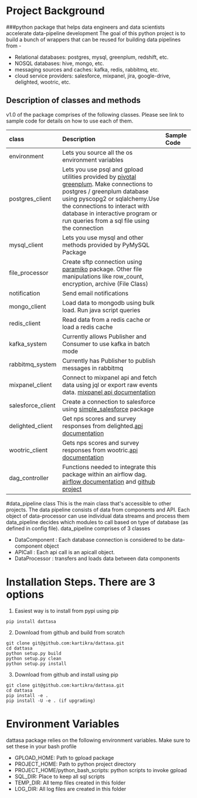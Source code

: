 # Project Background
###python package that helps data engineers and data scientists accelerate data-pipeline development 
The goal of this python project is to build a bunch of wrappers that
can be reused for building data pipelines from -
- Relational databases: postgres, mysql, greenplum, redshift, etc.
- NOSQL databases: hive, mongo, etc.
- messaging sources and caches: kafka, redis, rabbitmq, etc.
- cloud service providers: salesforce, mixpanel, jira, google-drive, delighted, wootric, etc.


## Description of classes and methods
v1.0 of the package comprises of the following classes. Please see link to sample code for details on how to use each of them.

|class|  Description  | Sample Code |
|:--------|:-----------------|:---------|
environment| Lets you source all the os environment variables|
postgres_client| Lets you use psql and gpload utilities provided by [pivotal greenplum](https://gpdb.docs.pivotal.io/4350/common/client-docs-unix.html). Make connections to postgres / greenplum database using pyscopg2 or sqlalchemy.Use the connections to interact with database in interactive program or run queries from a sql file using the connection|
mysql_client|Lets you use mysql and other methods provided by PyMySQL Package|
file_processor|Create sftp connection using [paramiko](https://github.com/paramiko/paramiko.git) package. Other file manipulations like row_count, encryption, archive (File Class)|
notification|Send email notifications|
mongo_client|Load data to mongodb using bulk load. Run java script queries|
redis_client|Read data from a redis cache or load a redis cache|
kafka_system|Currently allows Publisher and Consumer to use kafka in batch mode|
rabbitmq_system|Currently has Publisher to publish messages in rabbitmq|
mixpanel_client|Connect to mixpanel api and fetch data using jql or export raw events data. [mixpanel api documentation](https://mixpanel.com/help/reference/jql/api-reference)|
salesforce_client|Create a connection to salesforce using [simple_salesforce](https://github.com/simple-salesforce/simple-salesforce) package|
delighted_client|Get nps scores and survey responses from delighted.[api documentation](https://delighted.com/docs/api/)|
wootric_client|Gets nps scores and survey responses from wootric.[api documentation](http://docs.wootric.com/api)|
dag_controller|Functions needed to integrate this package within an airflow dag. [airflow documentation](https://airflow.apache.org/) and [github project](https://github.com/apache/incubator-airflow)|

#data_pipeline class
This is the main class that's accessible to other projects. 
The data pipeline consists of data from components and API.
Each object of data-processor can use individual data streams and process them data_pipeline decides which
modules to call based on type of database (as defined in config file). 
data_pipeline comprises of 3 classes
- DataComponent : Each database connection is considered to be data-component object
- APICall : Each api call is an apicall object.
- DataProcessor : transfers and loads data between data components


# Installation Steps. There are 3 options

1) Easiest way is to install from pypi using pip
```
pip install dattasa
```

2) Download from github and build from scratch
```
git clone git@github.com:kartikra/dattasa.git
cd dattasa
python setup.py build
python setup.py clean
python setup.py install
```

3) Download from github and install using pip
```
git clone git@github.com:kartikra/dattasa.git
cd dattasa
pip install -e .
pip install -U -e . (if upgrading)
```

# Environment Variables
dattasa package relies on the following environment variables. Make sure to set these in your bash profile
- GPLOAD_HOME: Path to gpload package
- PROJECT_HOME: Path to python project directory 
- PROJECT_HOME/python_bash_scripts: python scripts to invoke gpload
- SQL_DIR: Place to keep all sql scripts
- TEMP_DIR: All temp files created in this folder
- LOG_DIR: All log files are created in this folder
